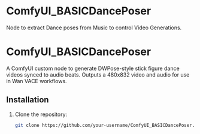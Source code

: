 # ComfyUI_BASICDancePoser
Node to extract Dance poses from Music to control Video Generations.
# ComfyUI_BASICDancePoser

A ComfyUI custom node to generate DWPose-style stick figure dance videos synced to audio beats. Outputs a 480x832 video and audio for use in Wan VACE workflows.

## Installation
1. Clone the repository:
   ```bash
   git clone https://github.com/your-username/ComfyUI_BASICDancePoser.git
